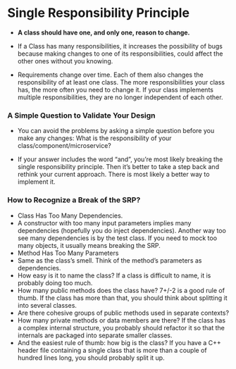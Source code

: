 # Single Responsibility Principle

- **A class should have one, and only one, reason to change.**


- If a Class has many responsibilities, it increases the possibility of bugs because making changes to one of its
  responsibilities, could affect the other ones without you knowing.


- Requirements change over time. Each of them also changes the responsibility of at least one class. The more
  responsibilities your class has, the more often you need to change it. If your class implements multiple
  responsibilities, they are no longer independent of each other.

### A Simple Question to Validate Your Design

- You can avoid the problems by asking a simple question before you make any changes: What is the responsibility of your
  class/component/microservice?

- If your answer includes the word “and”, you’re most likely breaking the single responsibility principle. Then it’s
  better to take a step back and rethink your current approach. There is most likely a better way to implement it.

### How to Recognize a Break of the SRP?

- Class Has Too Many Dependencies.
- A constructor with too many input parameters implies many dependencies (hopefully you do inject dependencies). Another
  way too see many dependencies is by the test class. If you need to mock too many objects, it usually means breaking
  the SRP.
- Method Has Too Many Parameters
- Same as the class’s smell. Think of the method’s parameters as dependencies.
- How easy is it to name the class? If a class is difficult to name, it is probably doing too much.
- How many public methods does the class have? 7+/-2 is a good rule of thumb. If the class has more than that, you
  should think about splitting it into several classes.
- Are there cohesive groups of public methods used in separate contexts?
- How many private methods or data members are there? If the class has a complex internal structure, you probably should
  refactor it so that the internals are packaged into separate smaller classes.
- And the easiest rule of thumb: how big is the class? If you have a C++ header file containing a single class that is
  more than a couple of hundred lines long, you should probably split it up.